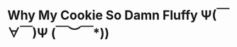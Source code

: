 # Why My Cookie So Damn Fluffy Ψ(￣∀￣)Ψ \(￣︶￣*\))

<!---
Fluffy-Cookie/Fluffy-Cookie is a ✨ special ✨ repository because its `README.md` (this file) appears on your GitHub profile.
You can click the Preview link to take a look at your changes.
--->
